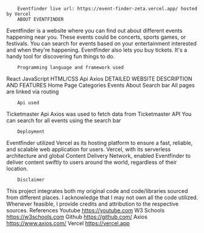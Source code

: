         Eventfinder live url: https://event-finder-zeta.vercel.app/ hosted by Vercel
        ABOUT EVENTFINDER
Eventfinder is a website where you can find out about different events happening near you. These events could be concerts, sports games, or festivals. You can search for events based on your entertainment interested and when they're happening.  Eventfinder also lets you buy tickets. It's a handy tool for discovering fun things to do.

        Programming language and framework used
React
JavaScript
HTML/CSS
Api 
Axios
        DETAILED WEBSITE DESCRIPTION AND FEATURES
Home Page
Categories
Events 
About 
Search bar
All pages are linked via routing

        Api used
Ticketmaster Api 
 Axios was used to fetch data from Ticketmaster API
You can search for all events using the search bar

        Deployment
Eventfinder utilized Vercel as its hosting platform to ensure a fast, reliable, and scalable web application for users. Vercel, with its serverless architecture and global Content Delivery Network, enabled Eventfinder to deliver content swiftly to users around the world, regardless of their location.

        Disclaimer
This project integrates both my original code and code/libraries sourced from different places. I acknowledge that I may not own all the code utilized. Whenever feasible, I provide credits and attribution to the respective sources.
        References
Youtube https://youtube.com
W3 Schools https://w3schools.com
Github https://github.com/
Axios https://www.axios.com/
Vercel https://vercel.app

